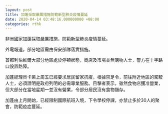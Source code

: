 ```yaml
---
layout: post
title: 加蓬採取嚴厲措施防範新型肺炎疫情蔓延
date: 2020-04-14 03:48:16.000000000 +08:00
categories: rthk
---
```


非洲國家加蓬採取嚴厲措施，防範新型肺炎疫情蔓延。

外電報道，部分地區需由保安部隊落實措施。

首都利伯維爾大部分地區處於停頓狀態，商店及市場並無購物人士，警方在十字路口設置路障。

加蓬總理貝卡萊上周五已經要求居民留家抗疫，根據禁足令，前往附近地區的駕駛人士，必須證明是政府列明的必需專業服務。目擊者表示，雖然食物店獲准營業，但大部分在當地星期一並沒有營業，令部分居民沒有食物儲存。

加蓬由上月開始，已經限制國際航班入境，下令學校停課，亦禁止多於30人的聚會，防範疫症蔓延。
